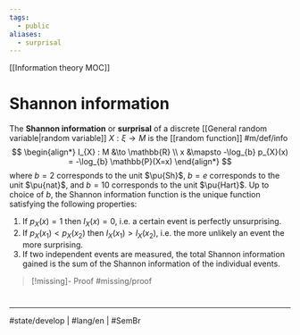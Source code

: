 ```yaml
---
tags:
  - public
aliases:
  - surprisal
---
```

[[Information theory MOC]]
# Shannon information

The **Shannon information** or **surprisal** of a discrete [[General random variable|random variable]] $X : \xi \to M$ is the [[random function]] #m/def/info
$$
\begin{align*}
I_{X} : M &\to \mathbb{R} \\
x &\mapsto -\log_{b} p_{X}(x) = -\log_{b} \mathbb{P}(X=x)
\end{align*}
$$
where $b=2$ corresponds to the unit $\pu{Sh}$, $b=e$ corresponds to the unit $\pu{nat}$,
and $b=10$ corresponds to the unit $\pu{Hart}$.
Up to choice of $b$, the Shannon information function is the unique function satisfying the following properties:

1. If $p_{X}(x)=1$ then $I_{X}(x) = 0$, i.e. a certain event is perfectly unsurprising.
2. If $p_{X}(x_{1}) < p_{X}(x_{2})$ then $I_{X}(x_{1}) > I_{X}(x_{2})$, i.e. the more unlikely an event the more surprising.
3. If two independent events are measured, the total Shannon information gained is the sum of the Shannon information of the individual events.

> [!missing]- Proof
> #missing/proof

#
---
#state/develop | #lang/en | #SemBr
